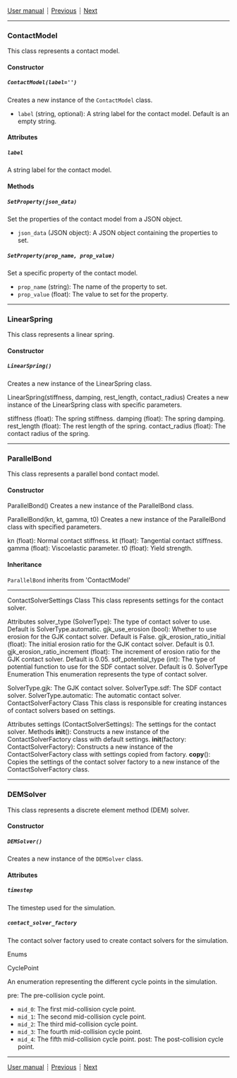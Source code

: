 ###

[User manual](user_manual.md)
┊ [Previous](cfddem_simulation.md)
┊ [Next](ref_domain.md)

-------

### ContactModel

This class represents a contact model.

#### Constructor

##### `ContactModel(label='')`

Creates a new instance of the `ContactModel` class.

- `label` (string, optional): A string label for the contact model. Default is an empty string.

#### Attributes

##### `label`

A string label for the contact model.

#### Methods

##### `SetProperty(json_data)`

Set the properties of the contact model from a JSON object.

- `json_data` (JSON object): A JSON object containing the properties to set.

##### `SetProperty(prop_name, prop_value)`

Set a specific property of the contact model.

- `prop_name` (string): The name of the property to set.
- `prop_value` (float): The value to set for the property.

------
### LinearSpring

This class represents a linear spring.

#### Constructor
##### `LinearSpring()`
Creates a new instance of the LinearSpring class.

LinearSpring(stiffness, damping, rest_length, contact_radius)
Creates a new instance of the LinearSpring class with specific parameters.

stiffness (float): The spring stiffness.
damping (float): The spring damping.
rest_length (float): The rest length of the spring.
contact_radius (float): The contact radius of the spring.


-----
### ParallelBond

This class represents a parallel bond contact model.

#### Constructor
ParallelBond()
Creates a new instance of the ParallelBond class.

ParallelBond(kn, kt, gamma, t0)
Creates a new instance of the ParallelBond class with specified parameters.

kn (float): Normal contact stiffness.
kt (float): Tangential contact stiffness.
gamma (float): Viscoelastic parameter.
t0 (float): Yield strength.
#### Inheritance

`ParallelBond` inherits from 'ContactModel'

-----

ContactSolverSettings Class
This class represents settings for the contact solver.

Attributes
solver_type (SolverType): The type of contact solver to use. Default is SolverType.automatic.
gjk_use_erosion (bool): Whether to use erosion for the GJK contact solver. Default is False.
gjk_erosion_ratio_initial (float): The initial erosion ratio for the GJK contact solver. Default is 0.1.
gjk_erosion_ratio_increment (float): The increment of erosion ratio for the GJK contact solver. Default is 0.05.
sdf_potential_type (int): The type of potential function to use for the SDF contact solver. Default is 0.
SolverType Enumeration
This enumeration represents the type of contact solver.

SolverType.gjk: The GJK contact solver.
SolverType.sdf: The SDF contact solver.
SolverType.automatic: The automatic contact solver.
ContactSolverFactory Class
This class is responsible for creating instances of contact solvers based on settings.

Attributes
settings (ContactSolverSettings): The settings for the contact solver.
Methods
__init__(): Constructs a new instance of the ContactSolverFactory class with default settings.
__init__(factory: ContactSolverFactory): Constructs a new instance of the ContactSolverFactory class with settings copied from factory.
__copy__(): Copies the settings of the contact solver factory to a new instance of the ContactSolverFactory class.


-----
### DEMSolver

This class represents a discrete element method (DEM) solver.

#### Constructor

##### `DEMSolver()`

Creates a new instance of the `DEMSolver` class.

#### Attributes

##### `timestep`

The timestep used for the simulation.

##### `contact_solver_factory`

The contact solver factory used to create contact solvers for the simulation.

Enums

CyclePoint

An enumeration representing the different cycle points in the simulation.

pre: The pre-collision cycle point.
- `mid_0`: The first mid-collision cycle point.
- `mid_1`: The second mid-collision cycle point.
- `mid_2`: The third mid-collision cycle point.
- `mid_3`: The fourth mid-collision cycle point.
- `mid_4`: The fifth mid-collision cycle point.
post: The post-collision cycle point.

-----
[User manual](user_manual.md)
┊ [Previous](cfddem_simulation.md)
┊ [Next](ref_domain.md)